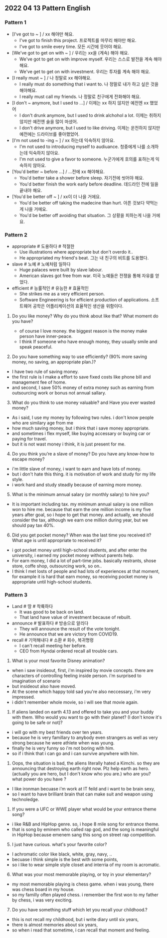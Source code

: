 ## 2022 04 13 Pattern English

### Pattern 1
- [I've got to ~ ] / xx 해야만 해요.
  -  I've got to finish this project. 프로젝트를 마무리 해야만 해요.
  -  I've got to smile every time. 모든 시간에 웃어야 해요.
- [We've got to get on with ~ ] / 우리는 xx을 (계속) 해야 해요.
  - We've got to get on with improve myself. 우리는 스스로 발전을 계속 해야 해요.
  - We've get to get on with investment. 우리는 투자를 계속 해야 해요.
- [I really must ~ ] / 나 정말로 xx 해야해요.
  - I really must do something that i want to. 나 정말로 내가 하고 싶은 것을 해야해요.
  - I really must call my friends. 나 정말로 친구에게 전화해야 해요.
- [I don't ~ anymore, but I used to ...] / 이제는 xx 하지 않지만 예전엔 xx 했었어
  - I don't drunk anymore, but I used to drink alchohol a lot. 이제는 취하지 않지만 예전엔 술을 많이 마셨어.
  - I don't drive anymore, but I used to like driving. 이제는 운전하지 않지만 예전에는 드라이브를 좋아했었어.
- [I'm not used to -ing ~ ] / xx 하는데 익숙하지 않아요.
  - I'm not used to introducing myself to audiuance. 청중에게 나를 소개하는데 익숙하지 않아요.
  - I'm not used to give a favor to someone. 누군가에게 호의를 표하는게 익숙하지 않아요.
- [You'd better ~ before ...] / ...전에 xx 해야해요.
  - You'd better take a shower before sleep. 자기전에 씻어야 해요.
  - You'd better finish the work early before deadline. 데드라인 전에 일을 끝내야 해요.
- [You'd be better off ~ ] / xx이 더 나을 거에요.
  - You'd be better off taking the madecine than hurt. 아픈 것보다 약먹는게 나을 거에요.
  - You'd be better off avoiding that situation. 그 상황을 피하는게 나을 거에요.

### Pattern 2
- appropriate # 도용하다 # 적절한
  - Use illustrations where appropriate but don't overdo it..
  - He appropriated my friend's beat. 그는 내 친구의 비트를 도용했다.
- slave # 노예 # 노예처럼 일하다
  - Huge palaces were built by slave labour.
  - American slaves got free from war. 미국 노예들은 전쟁을 통해 자유를 얻었다.
- efficient # 능률적인 # 유능한 # 효율적인
  - She strikes me as a very efficient person.
  - Software Engineering is for efficient production of applications. 소프트웨어 공학은 어플리케이션의 효율적인 생산을 위함이다.

1. Do you like money? Why do you think about like that? What moment do you have?
   - of course I love money. the biggest reason is the money make person have inner-peace. 
   - I think If someone who have enough money, they usually smile and speak peaceful.

2. Do you have something way to use efficiently? (90% more saving money, no saving, an appropriate plan.)?
  - I have two rule of saving money. 
  - the first rule is I make a effort to save fixed costs like phone bill and management fee of home.
  - and second, I save 50% money of extra money such as earning from outsourcing work or bonus not annual sallary.

3. What do you think to use money valuable? and Have you ever wasted money?
- As i said, I use my money by following two rules. i don't know people who are similary age from me
- how much saving money, but i think that i save money appropriate. 
- and sometimes i flex myself, like buying accessary or buying car or paying for travel.
- but it is not wast money i think, it is just present for me.

4. Do you think you’re a slave of money? Do you have any know-how to escape money?
- i'm little slave of money, i want to earn and have lots of money.
- but i don't hate this thing. it is motivation of work and study for my life style.
- i work hard and study steadly because of earning more money.

5. What is the minimum annual salary (or monthly salary) to hire you? 
- It is important including tax. my minimum annual salary is one million won to hire me. 
because that earn the one million income is my five years after goal, so i hope to get that money.
and actually, we should consider the tax, although we earn one million during year, but we should pay tax 40%.

6. Did you get pocket money? When was the last time you received it? What age is until appropriate to received it?
- i got pocket money until high-school students, and after enter the university, i earned my pocket money without parents help. 
- For earn money, I did a lot of part-time jobs. basically restrants, shose store, coffe shop, 
outsourcing work, so on..
- I think I met losts of people and had lots of experiences at that moment, for example it is hard that earn money, so receiving pocket money is appropriate until high-school students.

### Pattern 3
- Land # 땅 # 착륙하다
  - It was good to be back on land.
  - That land have value of investment because of rebuilt.
- announce # 발표하다 # 방송으로 알리다
  - They will announce the result of the vote tonight.
  - He announce that we are victory from COVID19.
- recall # 기억해내다 # 소환 # 회수, 복귀명령
  - I can't recall meeting her before.
  - CEO from Hyndai ordered recall all trouble cars. 

1. What is your most favorite Disney animation?
- when i saw insideout, first, i'm inspired by movie concepts. there are characters of controlling feeling inside person. i'm surprised to imagination of scenario
- but insideout also have moved. 
- At the scene which happy told sad you're also neccessary, i'm very impressed. 
- i didn't remember whole movie, so i will see that movie again.
   
1. If aliens landed on earth 4.13 and offered to take you and your buddy with them. Who would you want to go with their planet? (I don't know it's going to be safe or not)?
- i will go with my best friends over ten years. 
- because he is very famillary to anybody even strangers as well as very strong because he were athlete when was young.
- finally he is very funny so i'm not boring with him.
- so if i think that i can go and i can survive anywhere with him.

1. Oops, the situation is bad, the aliens literally hated a Kimchi. so they are announcing that destroying earth right now. Plz help earth as hero. (actually you are hero, but I don't know who you are.) who are you? what power do you have ?
- I like ironman becuase i'm work at IT feild and i want to be brain sexy,
- so I want to have brilliant brain that can make suit and weapon using technoledge. 

1. If you were a UFC or WWE player what would be your entrance theme song?
- i like R&B and HipHop genre. so, i hope 8 mile song for entrance theme.
- that is song by eminem who called rap god, and the song is meaningful in HipHop because emenem sang this song on street rap competition. 

5. I just have curious. what's your favorite color?
- I achromatic color like black, white, gray, navy, .. 
- becuase i think simple is the best with some points,
- so i like to wear simple style closet and interria of my room is acromatic.

6. What was your most memorable playing, or toy in your elementary?
- my most memorable playing is chess game. when i was young, there was chess board in my house.
- so my familly often played chess. i remember the first won to my father by chess, i was very exciting. 

7. Do you have something stuff which let you recall your childhood.?
- this is not recall my childhood, but i write diary until six years, 
- there is almost memories about six years, 
- so when i read that sometime, i can recall that moment and feeling.